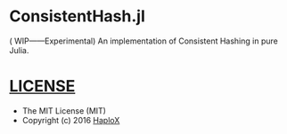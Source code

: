 # ConsistentHash.jl
( WIP——Experimental) An implementation of Consistent Hashing in pure Julia.

# [LICENSE](./LICENSE)
* The MIT License (MIT)
* Copyright (c) 2016 [HaploX](http://www.haplox.cn/)